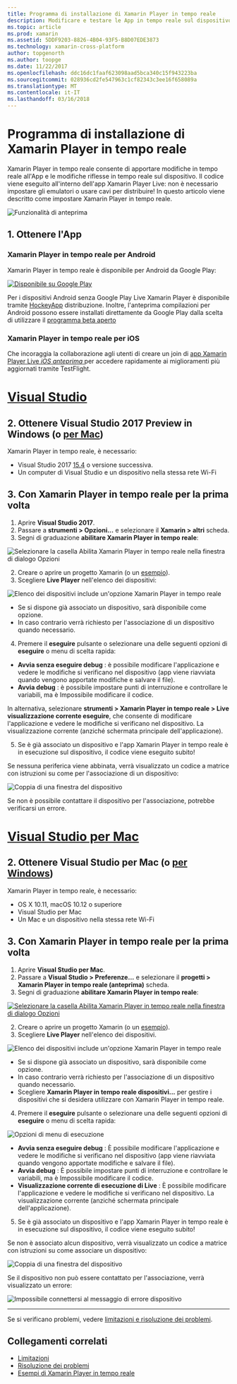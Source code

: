 ```yaml
---
title: Programma di installazione di Xamarin Player in tempo reale
description: Modificare e testare le App in tempo reale sul dispositivo iOS o Android
ms.topic: article
ms.prod: xamarin
ms.assetid: 5DDF9203-8826-4B04-93F5-B8D07EDE3873
ms.technology: xamarin-cross-platform
author: topgenorth
ms.author: toopge
ms.date: 11/22/2017
ms.openlocfilehash: ddc16dc1faaf623098aad5bca340c15f943223ba
ms.sourcegitcommit: 028936cd2fe547963c1cf82343c3ee16f658089a
ms.translationtype: MT
ms.contentlocale: it-IT
ms.lasthandoff: 03/16/2018
---
```

# <a name="xamarin-live-player-setup"></a>Programma di installazione di Xamarin Player in tempo reale

Xamarin Player in tempo reale consente di apportare modifiche in tempo reale all'App e le modifiche riflesse in tempo reale sul dispositivo. Il codice viene eseguito all'interno dell'app Xamarin Player Live: non è necessario impostare gli emulatori o usare cavi per distribuire! In questo articolo viene descritto come impostare Xamarin Player in tempo reale.

![Funzionalità di anteprima](~/media/shared/preview.png)

## <a name="1-get-the-app"></a>1. Ottenere l'App

### <a name="xamarin-live-player-for-android"></a>Xamarin Player in tempo reale per Android
Xamarin Player in tempo reale è disponibile per Android da Google Play:

[ ![Disponibile su Google Play](install-images/google-play-badge.png)](https://play.google.com/store/apps/details?id=com.xamarin.live)

Per i dispositivi Android senza Google Play Live Xamarin Player è disponibile tramite [HockeyApp](https://aka.ms/xlp-hockeyapp) distribuzione. Inoltre, l'anteprima compilazioni per Android possono essere installati direttamente da Google Play dalla scelta di utilizzare il [programma beta aperto](https://play.google.com/apps/testing/com.xamarin.live)

### <a name="xamarin-live-player-for-ios"></a>Xamarin Player in tempo reale per iOS
Che incoraggia la collaborazione agli utenti di creare un join di [app Xamarin Player Live _iOS anteprima_ ](https://aka.ms/liveplayeralpha) per accedere rapidamente ai miglioramenti più aggiornati tramite TestFlight.


# <a name="visual-studiotabvswin"></a>[Visual Studio](#tab/vswin)

## <a name="2-get-visual-studio-2017-preview-on-windows-or-for-mactabsvsmac"></a>2. Ottenere Visual Studio 2017 Preview in Windows (o [per Mac](?tabs=vsmac))

Xamarin Player in tempo reale, è necessario:

- Visual Studio 2017 [15.4](https://developer.xamarin.com/recipes/cross-platform/ide/change_updates_channel/#visualstudio2017) o versione successiva.
- Un computer di Visual Studio e un dispositivo nella stessa rete Wi-Fi

## <a name="3-using-xamarin-live-player-for-the-first-time"></a>3. Con Xamarin Player in tempo reale per la prima volta

1. Aprire **Visual Studio 2017**.
2. Passare a **strumenti > Opzioni...**  e selezionare il **Xamarin > altri** scheda.
3. Segni di graduazione **abilitare Xamarin Player in tempo reale**:

  ![Selezionare la casella Abilita Xamarin Player in tempo reale nella finestra di dialogo Opzioni](install-images/vs2017-options.png)

2. Creare o aprire un progetto Xamarin (o un [esempio](~/tools/live-player/samples.md)).
3. Scegliere **Live Player** nell'elenco dei dispositivi:

  ![Elenco dei dispositivi include un'opzione Xamarin Player in tempo reale](install-images/devices-empty-windows.png)

  * Se si dispone già associato un dispositivo, sarà disponibile come opzione.
  * In caso contrario verrà richiesto per l'associazione di un dispositivo quando necessario.
4. Premere il **eseguire** pulsante o selezionare una delle seguenti opzioni di **eseguire** o menu di scelta rapida:

  - **Avvia senza eseguire debug** : è possibile modificare l'applicazione e vedere le modifiche si verificano nel dispositivo (app viene riavviata quando vengono apportate modifiche e salvare il file).
  - **Avvia debug** : è possibile impostare punti di interruzione e controllare le variabili, ma è Impossibile modificare il codice.

  In alternativa, selezionare **strumenti > Xamarin Player in tempo reale > Live visualizzazione corrente eseguire**, che consente di modificare l'applicazione e vedere le modifiche si verificano nel dispositivo. La visualizzazione corrente (anziché schermata principale dell'applicazione).

5. Se è già associato un dispositivo e l'app Xamarin Player in tempo reale è in esecuzione sul dispositivo, il codice viene eseguito subito!

  Se nessuna periferica viene abbinata, verrà visualizzato un codice a matrice con istruzioni su come per l'associazione di un dispositivo:

  ![Coppia di una finestra del dispositivo](install-images/manage-empty-windows.png)

  Se non è possibile contattare il dispositivo per l'associazione, potrebbe verificarsi un errore.

# <a name="visual-studio-for-mactabvsmac"></a>[Visual Studio per Mac](#tab/vsmac)

## <a name="2-get-visual-studio-for-mac-or-for-windowstabsvswin"></a>2. Ottenere Visual Studio per Mac (o [per Windows](?tabs=vswin))

Xamarin Player in tempo reale, è necessario:

- OS X 10.11, macOS 10.12 o superiore
- Visual Studio per Mac
- Un Mac e un dispositivo nella stessa rete Wi-Fi

## <a name="3-using-xamarin-live-player-for-the-first-time"></a>3. Con Xamarin Player in tempo reale per la prima volta

1. Aprire **Visual Studio per Mac**.
2. Passare a **Visual Studio > Preferenze...**  e selezionare il **progetti > Xamarin Player in tempo reale (anteprima)** scheda.
3. Segni di graduazione **abilitare Xamarin Player in tempo reale**:

  [![Selezionare la casella Abilita Xamarin Player in tempo reale nella finestra di dialogo Opzioni](install-images/vsmac-options-sml.png)](install-images/vsmac-options.png#lightbox)

2. Creare o aprire un progetto Xamarin (o un [esempio](~/tools/live-player/samples.md)).
3. Scegliere **Live Player** nell'elenco dei dispositivi.

  ![Elenco dei dispositivi include un'opzione Xamarin Player in tempo reale](install-images/devices.png)

  * Se si dispone già associato un dispositivo, sarà disponibile come opzione.
  * In caso contrario verrà richiesto per l'associazione di un dispositivo quando necessario.
  * Scegliere **Xamarin Player in tempo reale dispositivi...**  per gestire i dispositivi che si desidera utilizzare con Xamarin Player in tempo reale.

4. Premere il **eseguire** pulsante o selezionare una delle seguenti opzioni di **eseguire** o menu di scelta rapida:

  ![Opzioni di menu di esecuzione](install-images/run-menu.png)

  - **Avvia senza eseguire debug** : È possibile modificare l'applicazione e vedere le modifiche si verificano nel dispositivo (app viene riavviata quando vengono apportate modifiche e salvare il file).
  - **Avvia debug** : È possibile impostare punti di interruzione e controllare le variabili, ma è Impossibile modificare il codice.
  - **Visualizzazione corrente di esecuzione di Live** : È possibile modificare l'applicazione e vedere le modifiche si verificano nel dispositivo. La visualizzazione corrente (anziché schermata principale dell'applicazione).

5. Se è già associato un dispositivo e l'app Xamarin Player in tempo reale è in esecuzione sul dispositivo, il codice viene eseguito subito!

  Se non è associato alcun dispositivo, verrà visualizzato un codice a matrice con istruzioni su come associare un dispositivo:

  ![Coppia di una finestra del dispositivo](install-images/manage-empty.png)

  Se il dispositivo non può essere contattato per l'associazione, verrà visualizzato un errore:

  ![Impossibile connettersi al messaggio di errore dispositivo](install-images/error-cannot-connect.png)


-----

Se si verificano problemi, vedere [limitazioni e risoluzione dei problemi](~/tools/live-player/troubleshooting.md).


## <a name="related-links"></a>Collegamenti correlati

- [Limitazioni](~/tools/live-player/limitations.md)
- [Risoluzione dei problemi](~/tools/live-player/troubleshooting.md)
- [Esempi di Xamarin Player in tempo reale](~/tools/livehttps://developer.xamarin.com/samples.md)
